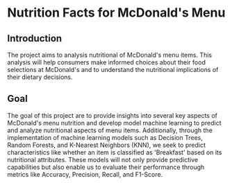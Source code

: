# Nutrition Facts for McDonald's Menu
## Introduction
The project aims to analysis nutritional of McDonald's menu items. This analysis will help consumers make informed choices about their food selections at McDonald's and to understand the nutritional implications of their dietary decisions.
## Goal
The goal of this project are to provide insights into several key aspects of McDonald's menu nutrition and develop model machine learning to predict and analyze nutritional aspects of menu items. Additionally, through the implementation of machine learning models such as Decision Trees, Random Forests, and K-Nearest Neighbors (KNN), we seek to predict characteristics like whether an item is classified as 'Breakfast' based on its nutritional attributes. These models will not only provide predictive capabilities but also enable us to evaluate their performance through metrics like Accuracy, Precision, Recall, and F1-Score.
